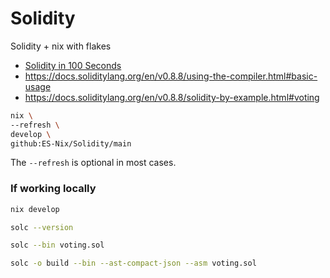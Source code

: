 # Solidity

Solidity + nix with flakes


- [Solidity in 100 Seconds](https://www.youtube.com/watch?v=kdvVwGrV7ec)
- https://docs.soliditylang.org/en/v0.8.8/using-the-compiler.html#basic-usage
- https://docs.soliditylang.org/en/v0.8.8/solidity-by-example.html#voting


```bash
nix \
--refresh \
develop \
github:ES-Nix/Solidity/main
```

The `--refresh` is optional in most cases.


### If working locally

```bash
nix develop
```

```bash
solc --version
```

```bash
solc --bin voting.sol
```

```bash
solc -o build --bin --ast-compact-json --asm voting.sol
```

